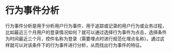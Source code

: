 # 行为事件分析

行为事件分析是用于分析用户行为事件，用于追踪或记录的用户行为或业务过程，比如最近三个月用户的登录情况如何？就可以通过选择行为事件为点击，选择条件为时间最近三个月，控件名称为登录（需要埋点时进行规范化埋点名称）。通过这样就可以对该条件下的行为事件进行分析，从而找出行为事件的特征。




